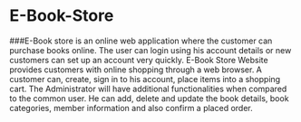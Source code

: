 # E-Book-Store
###E-Book store is an online web application where the customer can purchase books online. 
The user can login using his account details or new customers can set up an account very quickly. 
 E-Book Store Website provides customers with online shopping through a web browser.
A customer can, create, sign in to his account, place items into a shopping cart. 
The Administrator will have additional functionalities when compared to the common user. He can add, delete and update the book details, book categories, member information and also confirm a placed order. 
